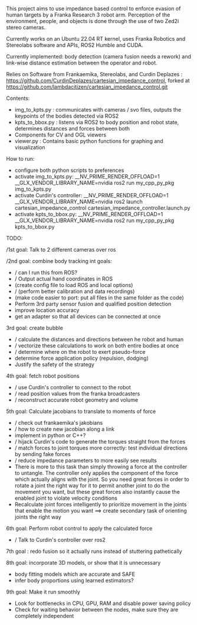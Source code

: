 This project aims to use impedance based control to enforce evasion of human targets by a Franka Research 3 robot arm.
Perception of the environment, people, and objects is done through the use of two Zed2i stereo cameras.

Currently works on an Ubuntu 22.04 RT kernel, uses Franka Robotics and Stereolabs software and APIs, ROS2 Humble and CUDA.

Currently implemented: body detection (camera fusion needs a rework) and link-wise distance estimation between the operator and robot.

Relies on Software from Frankaemika, Stereolabs, and Curdin Deplazes : https://github.com/CurdinDeplazes/cartesian_impedance_control,
forked at https://github.com/lambdacitizen/cartesian_impedance_control.git

Contents:
- img_to_kpts.py  : communicates with cameras / svo files, outputs the keypoints of the bodies detected via ROS2
- kpts_to_bbox.py : listens via ROS2 to body position and robot state, determines distances and forces between both
- Components for CV and OGL viewers
- viewer.py       : Contains basic python functions for graphing and visualization

How to run:

- configure both python scripts to preferences
- activate img_to_kpts.py: __NV_PRIME_RENDER_OFFLOAD=1 __GLX_VENDOR_LIBRARY_NAME=nvidia ros2 run my_cpp_py_pkg img_to_kpts.py
- activate Curdin's controller:
__NV_PRIME_RENDER_OFFLOAD=1 __GLX_VENDOR_LIBRARY_NAME=nvidia ros2 launch cartesian_impedance_control cartesian_impedance_controller.launch.py
- activate kpts_to_bbox.py: __NV_PRIME_RENDER_OFFLOAD=1 __GLX_VENDOR_LIBRARY_NAME=nvidia ros2 run my_cpp_py_pkg kpts_to_bbox.py

TODO:

/1st goal: Talk to 2 different cameras over ros

/2nd goal: combine body tracking
  int goals:
  - /  can I run this from ROS?
  - /  Output actual hand coordinates in ROS
  - (create config file to load ROS and local options)
  - /  (perform better calibration and data recordings)
  - (make code easier to port: put all files in the same folder as the code)
  - Perform 3rd party sensor fusion and qualified position detection
  - improve location accuracy
  - get an adapter so that all devices can be connected at once

3rd goal: create bubble
  - /  calculate the distances and directions between he robot and human
  - /  vectorize these calculations to work on both entire bodies at once
  - /  determine where on the robot to exert pseudo-force
  - determine force application policy (repulsion, dodging)
  - Justify the safety of the strategy

4th goal: fetch robot positions
  - / use Curdin's controller to connect to the robot
  - / read position values from the franka broadcasters
  - / reconstruct accurate robot geometry and volume

5th goal: Calculate jacobians to translate to moments of force
  - / check out frankaemika's jakobians
  - / how to create new jacobian along a link
  - implement in python or C++?
  - / hijack Curdin's code to generate the torques straight from the forces
  - / match forces to joint torques more correctly: test individual directions by sending fake forces
  - / reduce impedance parameters to more easily see results
  - There is more to this task than simply throwing a force at the controller to untangle. The controller only applies the component of the force which actually aligns with the joint. So you need great forces in order to rotate a joint the right way for it to permit another joint to do the movement you want, but these great forces also instantly cause the enabled joint to violate velocity conditions
  - Recalculate joint forces intelligently to prioritize movement in the joints that enable the motion you want
  ==> create secondary task of orienting joints the right way

6th goal: Perform robot control to apply the calculated force
  -  / Talk to Curdin's controller over ros2

7th goal : redo fusion so it actually runs instead of stuttering pathetically

8th goal: incorporate 3D models, or show that it is unnecessary
  - body fitting models which are accurate and SAFE
  - infer body proportions using learned estimators?

9th goal: Make it run smoothly
  - Look for bottlenecks in CPU, GPU, RAM and disable power saving policy
  - Check for waiting behavior between the nodes, make sure they are completely independent

